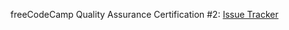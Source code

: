 freeCodeCamp Quality Assurance Certification #2: [Issue Tracker](https://www.freecodecamp.org/learn/quality-assurance/quality-assurance-projects/issue-tracker)


